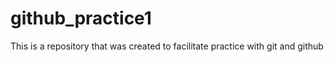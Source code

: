 # github_practice1
This is a repository that was created to facilitate practice with git and github
